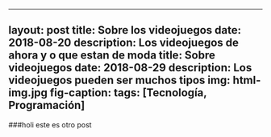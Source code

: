 
---
layout: post
title: Sobre los videojuegos
date: 2018-08-20
description: Los videojuegos de ahora y o que estan de moda
title: Sobre videojuegos
date: 2018-08-29
description: Los videojuegos pueden ser muchos tipos 
img: html-img.jpg 
fig-caption: 
tags: [Tecnología, Programación]
---
 ###holi  este es otro post
